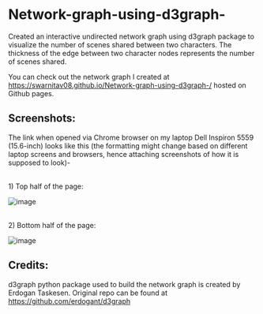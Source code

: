 # Network-graph-using-d3graph-
Created an interactive undirected network graph using d3graph package to visualize the number of scenes shared between two characters. The thickness of the edge between two character nodes represents the number of scenes shared.

You can check out the network graph I created at https://swarnitav08.github.io/Network-graph-using-d3graph-/ hosted on Github pages.

## Screenshots:

The link when opened via Chrome browser on my laptop Dell Inspiron 5559 (15.6-inch) looks like this (the formatting might change based on different laptop screens and browsers, hence attaching screenshots of how it is supposed to look)-

<br>1) Top half of the page:</br>

![image](https://user-images.githubusercontent.com/50669059/97000832-f3674680-1554-11eb-97ae-e6df6136c5bf.png)


<br>2) Bottom half of the page:</br>

![image](https://user-images.githubusercontent.com/50669059/97000864-02e68f80-1555-11eb-9520-b67ae12f6c0d.png) 

## Credits:
d3graph python package used to build the network graph is created by Erdogan Taskesen. Original repo can be found at https://github.com/erdogant/d3graph
